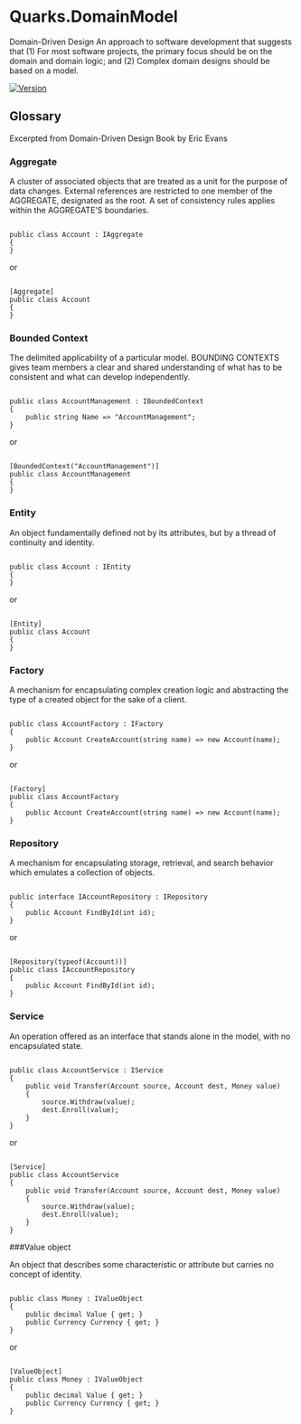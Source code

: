 # Quarks.DomainModel

Domain-Driven Design An approach to software development that suggests that (1) For most software projects, the primary focus should be on the domain and domain logic; and (2) Complex domain designs should be based on a model.

[![Version](https://img.shields.io/nuget/v/Quarks.DomainModel.svg)](https://www.nuget.org/packages/Quarks.DomainModel)

## Glossary

Excerpted from Domain-Driven Design Book by Eric Evans

### Aggregate

A cluster of associated objects that are treated as a unit for the purpose of data changes. External references are restricted to one member of the AGGREGATE, designated as the root. A set of consistency rules applies within the AGGREGATE’S boundaries.

<pre><code>
public class Account : IAggregate
{
}
</code></pre>
or
<pre><code>
[Aggregate]
public class Account
{
}
</code></pre>

### Bounded Context

The delimited applicability of a particular model. BOUNDING CONTEXTS gives team members a clear and shared understanding of what has to be consistent and what can develop independently.

<pre><code>
public class AccountManagement : IBoundedContext
{
    public string Name => "AccountManagement";
}
</pre></code>
or
<pre><code>
[BoundedContext("AccountManagement")]
public class AccountManagement
{
}
</pre></code>

### Entity

An object fundamentally defined not by its attributes, but by a thread of continuity and identity.

<pre><code>
public class Account : IEntity
{
}
</pre></code>
or
<pre><code>
[Entity]
public class Account
{
}
</pre></code>

### Factory

A mechanism for encapsulating complex creation logic and abstracting the type of a created object for the sake of a client.

<pre><code>
public class AccountFactory : IFactory
{
    public Account CreateAccount(string name) => new Account(name);
}
</pre></code>
or
<pre><code>
[Factory]
public class AccountFactory
{
    public Account CreateAccount(string name) => new Account(name);
}
</pre></code>

### Repository 

A mechanism for encapsulating storage, retrieval, and search behavior which emulates a collection of objects.

<pre><code>
public interface IAccountRepository : IRepository<Account>
{
    public Account FindById(int id);
}
</pre></code>
or
<pre><code>
[Repository(typeof(Account))]
public class IAccountRepository
{
    public Account FindById(int id);
}
</pre></code>

### Service

An operation offered as an interface that stands alone in the model, with no encapsulated state.

<pre><code>
public class AccountService : IService
{
    public void Transfer(Account source, Account dest, Money value)
    {
        source.Withdraw(value);
        dest.Enroll(value);
    }
}
</pre></code>
or
<pre><code>
[Service]
public class AccountService
{
    public void Transfer(Account source, Account dest, Money value)
    {
        source.Withdraw(value);
        dest.Enroll(value);
    }
}
</pre></code>

###Value object

An object that describes some characteristic or attribute but carries no concept of identity.

<pre><code>
public class Money : IValueObject
{
    public decimal Value { get; }
    public Currency Currency { get; }
}
</pre></code>
or
<pre><code>
[ValueObject]
public class Money : IValueObject
{
    public decimal Value { get; }
    public Currency Currency { get; }
}
</pre></code>